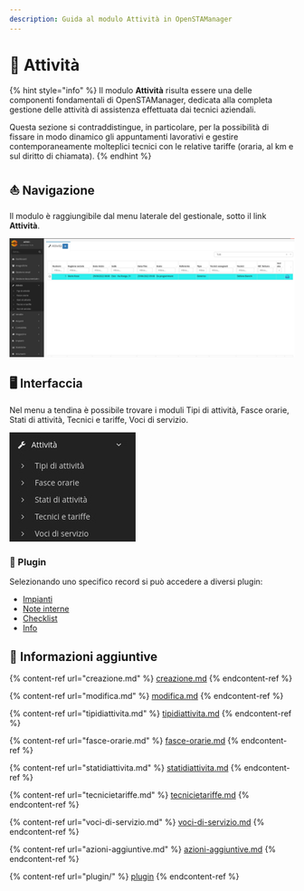 ```yaml
---
description: Guida al modulo Attività in OpenSTAManager
---
```


# 🚚 Attività

{% hint style="info" %}
Il modulo **Attività** risulta essere una delle componenti fondamentali di OpenSTAManager, dedicata alla completa gestione delle attività di assistenza effettuata dai tecnici aziendali.

Questa sezione si contraddistingue, in particolare, per la possibilità di fissare in modo dinamico gli appuntamenti lavorativi e gestire contemporaneamente molteplici tecnici con le relative tariffe (oraria, al km e sul diritto di chiamata).
{% endhint %}

## ⛵ Navigazione

Il modulo è raggiungibile dal menu laterale del gestionale, sotto il link **Attività**.

![](<../../../.gitbook/assets/image (157).png>)

## 🖥️ Interfaccia

Nel menu a tendina è possibile trovare i moduli Tipi di attività, Fasce orarie, Stati di attività, Tecnici e tariffe, Voci di servizio.

![](<../../../.gitbook/assets/image (362).png>)

### 🔧 Plugin

Selezionando uno specifico record si può accedere a diversi plugin:

* [Impianti](plugin/impianti.md)
* [Note interne](../anagrafiche/plugin/note-interne.md)
* [Checklist](plugin/checklist.md)
* [Info](../anagrafiche/plugin/info.md)

## 🔽 Informazioni aggiuntive

{% content-ref url="creazione.md" %}
[creazione.md](creazione.md)
{% endcontent-ref %}

{% content-ref url="modifica.md" %}
[modifica.md](modifica.md)
{% endcontent-ref %}

{% content-ref url="tipidiattivita.md" %}
[tipidiattivita.md](tipidiattivita.md)
{% endcontent-ref %}

{% content-ref url="fasce-orarie.md" %}
[fasce-orarie.md](fasce-orarie.md)
{% endcontent-ref %}

{% content-ref url="statidiattivita.md" %}
[statidiattivita.md](statidiattivita.md)
{% endcontent-ref %}

{% content-ref url="tecnicietariffe.md" %}
[tecnicietariffe.md](tecnicietariffe.md)
{% endcontent-ref %}

{% content-ref url="voci-di-servizio.md" %}
[voci-di-servizio.md](voci-di-servizio.md)
{% endcontent-ref %}

{% content-ref url="azioni-aggiuntive.md" %}
[azioni-aggiuntive.md](azioni-aggiuntive.md)
{% endcontent-ref %}

{% content-ref url="plugin/" %}
[plugin](plugin/)
{% endcontent-ref %}
